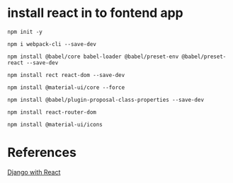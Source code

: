# install react in to fontend app

`npm init -y`

`npm i webpack-cli --save-dev`

`npm install @babel/core babel-loader @babel/preset-env @babel/preset-react --save-dev`

`npm install rect react-dom --save-dev`

`npm install @material-ui/core --force`

`npm install @babel/plugin-proposal-class-properties --save-dev`

`npm install react-router-dom`

`npm install @material-ui/icons`


# References

[Django with React](https://www.valentinog.com/blog/drf/)
